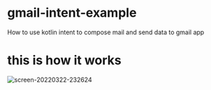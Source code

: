 # gmail-intent-example
How to use kotlin intent to compose mail and send data to gmail app

# this is how it works
![screen-20220322-232624](https://user-images.githubusercontent.com/85408038/159548505-f80e6c48-954f-4f28-aa0f-65d7a36590d1.gif)

